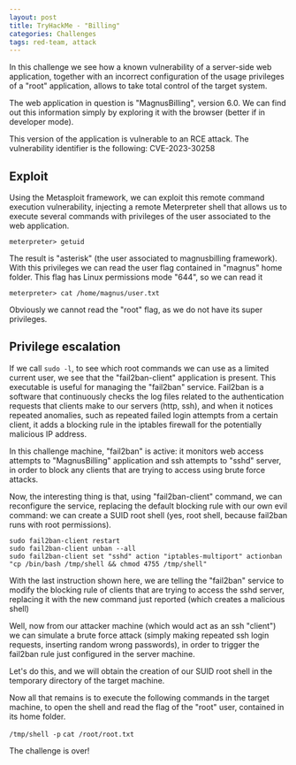 ```yaml
---
layout: post
title: TryHackMe - "Billing"
categories: Challenges
tags: red-team, attack 
---
```

In this challenge we see how a known vulnerability of a server-side web application, together with an incorrect configuration of the usage privileges of a "root" application, allows to take total control of the target system.

The web application in question is "MagnusBilling", version 6.0. 
We can find out this information simply by exploring it with the browser (better if in developer mode).

This version of the application is vulnerable to an RCE attack.
The vulnerability identifier is the following: CVE-2023-30258

## Exploit

Using the Metasploit framework, we can exploit this remote command execution vulnerability, injecting a remote Meterpreter shell that allows us to execute several commands with privileges of the user associated to the web application.

`meterpreter> getuid`

The result is "asterisk" (the user associated to magnusbilling framework).
With this privileges we can read the user flag contained in "magnus" home folder. This flag has Linux permissions mode "644", so we can read it

`⁠meterpreter> cat /home/magnus/user.txt`

Obviously we cannot read the "root" flag, as we do not have its super privileges.

## Privilege escalation

If we call `⁠sudo -l`, to see which root commands we can use as a limited current user, we see that the "fail2ban-client" application is present. This executable is useful for managing the "fail2ban" service. 
Fail2ban is a software that continuously checks the log files related to the authentication requests that clients make to our servers (http, ssh), and when it notices repeated anomalies, such as repeated failed login attempts from a certain client, it adds a blocking rule in the iptables firewall for the potentially malicious IP address.

In this challenge machine, "fail2ban" is active: it monitors web access attempts to "MagnusBilling" application and ssh attempts to "sshd" server, in order to block any clients that are trying to access using brute force attacks.

Now, the interesting thing is that, using "fail2ban-client" command, we can reconfigure the service, replacing the default blocking rule with our own evil command: we can create a SUID root shell (yes, root shell, because fail2ban runs with root permissions).

    sudo fail2ban-client restart
    sudo fail2ban-client unban --all
    sudo fail2ban-client set "sshd" action "iptables-multiport" actionban "cp /bin/bash /tmp/shell && chmod 4755 /tmp/shell"

With the last instruction shown here, we are telling the "fail2ban" service to modify the blocking rule of clients that are trying to access the sshd server, replacing it with the new command just reported (which creates a malicious shell)

Well, now from our attacker machine (which would act as an ssh "client") we can simulate a brute force attack (simply making repeated ssh login requests, inserting random wrong passwords), in order to trigger the fail2ban rule just configured in the server machine.

Let's do this, and we will obtain the creation of our SUID root shell in the temporary directory of the target machine.

Now all that remains is to execute the following commands in the target machine, to open the shell and read the flag of the "root" user, contained in its home folder.

`⁠/tmp/shell -p`
`⁠cat /root/root.txt`

The challenge is over!